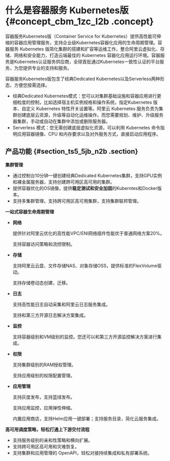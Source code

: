 # 什么是容器服务 Kubernetes版 {#concept_cbm_1zc_l2b .concept}

容器服务Kubernetes版（Container Service for Kubernetes）提供高性能可伸缩的容器应用管理服务，支持企业级Kubernetes容器化应用的生命周期管理。容器服务 Kubernetes 版简化集群的搭建和扩容等运维工作，整合阿里云虚拟化、存储、网络和安全能力，打造云端最佳的 Kubernetes 容器化应用运行环境。容器服务是Kubernetes认证服务供应商，全球首批通过Kubernetes一致性认证的平台服务，为您提供专业的支持和服务。

容器服务Kubernetes版包含了经典Dedicated Kubernetes以及Serverless两种形态，方便您按需选择。

-   经典Dedicated Kubernetes模式：您可以对集群基础设施和容器应用进行更细粒度的控制，比如选择宿主机实例规格和操作系统，指定Kubernetes 版本、自定义 Kubernetes 特性开关设置等。阿里云 Kubernetes 服务负责为集群创建底层云资源，升级等自动化运维操作。而您需要规划、维护、升级服务器集群，手动或自动在集群中添加或删除服务器。
-   Serverless 模式：您无需创建底层虚拟化资源，可以利用 Kubernetes 命令指明应用容器镜像、CPU 和内存要求以及对外服务方式，直接启动应用程序。

## 产品功能 {#section_ts5_5jb_n2b .section}

**集群管理**

-   通过控制台10分钟一键创建经典Dedicated Kubernetes集群，支持GPU实例和裸金属服务器，支持创建跨可用区高可用的集群。
-   提供容器优化的OS镜像，提供**稳定测试和安全加固**的Kuberntes和Docker版本。
-   支持多集群管理，支持跨可用区高可用集群，支持集群联邦管理。

**一站式容器生命周期管理**

-   **网络**

    提供针对阿里云优化的高性能VPC/ENI网络插件性能优于普通网络方案20%。

    支持容器访问策略和流控限制。

-   **存储**

    支持阿里云云盘、文件存储NAS、对象存储OSS，提供标准的FlexVolume驱动。

    支持存储卷动态创建，迁移。

-   **日志**

    支持高性能日志自动采集和阿里云日志服务集成。

    支持和第三方开源日志解决方案集成。

-   **监控**

    支持容器级别和VM级别的监控。您还可以和第三方开源监控解决方案进行集成。

-   **权限**

    支持集群级别的RAM授权管理。

    支持应用级别的权限配置管理。

-   **应用管理**

    支持灰度发布，支持蓝绿发布。

    支持应用监控，应用弹性伸缩。

    内置应用商店，支持Helm应用一键部署；支持服务目录，简化云服务集成。


**高可用调度策略，轻松打通上下游交付流程**

-   支持服务级别的亲和性策略和横向扩展。
-   支持跨可用区高可用和灾难恢复。
-   支持集群和应用管理的 OpenAPI，轻松对接持续集成和私有部署系统。

